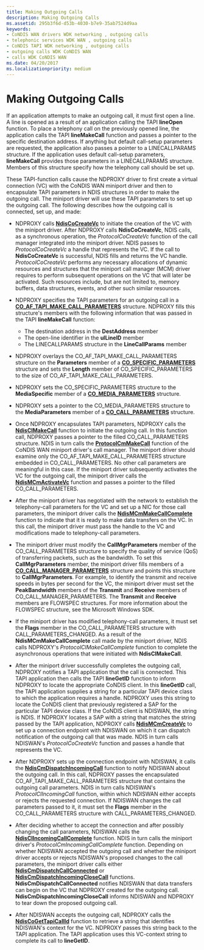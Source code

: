 ```yaml
---
title: Making Outgoing Calls
description: Making Outgoing Calls
ms.assetid: 295b3f6d-d53b-4030-b7e9-35ab7524d9aa
keywords:
- CoNDIS WAN drivers WDK networking , outgoing calls
- telephonic services WDK WAN , outgoing calls
- CoNDIS TAPI WDK networking , outgoing calls
- outgoing calls WDK CoNDIS WAN
- calls WDK CoNDIS WAN
ms.date: 04/20/2017
ms.localizationpriority: medium
---
```


# Making Outgoing Calls





If an application attempts to make an outgoing call, it must first open a line. A line is opened as a result of an application calling the TAPI **lineOpen** function. To place a telephony call on the previously opened line, the application calls the TAPI **lineMakeCall** function and passes a pointer to the specific destination address. If anything but default call-setup parameters are requested, the application also passes a pointer to a LINECALLPARAMS structure. If the application uses default call-setup parameters, **lineMakeCall** provides those parameters in a LINECALLPARAMS structure. Members of this structure specify how the telephony call should be set up.

These TAPI-function calls cause the NDPROXY driver to first create a virtual connection (VC) with the CoNDIS WAN miniport driver and then to encapsulate TAPI parameters in NDIS structures in order to make the outgoing call. The miniport driver will use these TAPI parameters to set up the outgoing call. The following describes how the outgoing call is connected, set up, and made:

-   NDPROXY calls [**NdisCoCreateVc**](https://docs.microsoft.com/windows-hardware/drivers/ddi/ndis/nf-ndis-ndiscocreatevc) to initiate the creation of the VC with the miniport driver. After NDPROXY calls **NdisCoCreateVc**, NDIS calls, as a synchronous operation, the *ProtocolCoCreateVc* function of the call manager integrated into the miniport driver. NDIS passes to *ProtocolCoCreateVc* a handle that represents the VC. If the call to **NdisCoCreateVc** is successful, NDIS fills and returns the VC handle. *ProtocolCoCreateVc* performs any necessary allocations of dynamic resources and structures that the miniport call manager (MCM) driver requires to perform subsequent operations on the VC that will later be activated. Such resources include, but are not limited to, memory buffers, data structures, events, and other such similar resources.

-   NDPROXY specifies the TAPI parameters for an outgoing call in a [**CO\_AF\_TAPI\_MAKE\_CALL\_PARAMETERS**](https://docs.microsoft.com/previous-versions/windows/hardware/network/ff545373(v=vs.85)) structure. NDPROXY fills this structure's members with the following information that was passed in the TAPI **lineMakeCall** function:
    -   The destination address in the **DestAddress** member
    -   The open-line identifier in the **ulLineID** member
    -   The LINECALLPARAMS structure in the **LineCallParams** member
-   NDPROXY overlays the CO\_AF\_TAPI\_MAKE\_CALL\_PARAMETERS structure on the **Parameters** member of a [**CO\_SPECIFIC\_PARAMETERS**](https://docs.microsoft.com/previous-versions/windows/hardware/network/ff545396(v=vs.85)) structure and sets the **Length** member of CO\_SPECIFIC\_PARAMETERS to the size of CO\_AF\_TAPI\_MAKE\_CALL\_PARAMETERS.

-   NDPROXY sets the CO\_SPECIFIC\_PARAMETERS structure to the **MediaSpecific** member of a [**CO\_MEDIA\_PARAMETERS**](https://docs.microsoft.com/previous-versions/windows/hardware/network/ff545388(v=vs.85)) structure.

-   NDPROXY sets a pointer to the CO\_MEDIA\_PARAMETERS structure to the **MediaParameters** member of a [**CO\_CALL\_PARAMETERS**](https://docs.microsoft.com/previous-versions/windows/hardware/network/ff545384(v=vs.85)) structure.

-   Once NDPROXY encapsulates TAPI parameters, NDPROXY calls the [**NdisClMakeCall**](https://docs.microsoft.com/windows-hardware/drivers/ddi/ndis/nf-ndis-ndisclmakecall) function to initiate the outgoing call. In this function call, NDPROXY passes a pointer to the filled CO\_CALL\_PARAMETERS structure. NDIS in turn calls the [**ProtocolCmMakeCall**](https://docs.microsoft.com/windows-hardware/drivers/ddi/ndis/nc-ndis-protocol_cm_make_call) function of the CoNDIS WAN miniport driver's call manager. The miniport driver should examine only the CO\_AF\_TAPI\_MAKE\_CALL\_PARAMETERS structure embedded in CO\_CALL\_PARAMETERS. No other call parameters are meaningful in this case. If the miniport driver subsequently activates the VC for the outgoing call, the miniport driver calls the [**NdisMCmActivateVc**](https://docs.microsoft.com/windows-hardware/drivers/ddi/ndis/nf-ndis-ndismcmactivatevc) function and passes a pointer to the filled CO\_CALL\_PARAMETERS.

-   After the miniport driver has negotiated with the network to establish the telephony-call parameters for the VC and set up a NIC for those call parameters, the miniport driver calls the [**NdisMCmMakeCallComplete**](https://docs.microsoft.com/windows-hardware/drivers/ddi/ndis/nf-ndis-ndismcmmakecallcomplete) function to indicate that it is ready to make data transfers on the VC. In this call, the miniport driver must pass the handle to the VC and modifications made to telephony-call parameters.

-   The miniport driver must modify the **CallMgrParameters** member of the CO\_CALL\_PARAMETERS structure to specify the quality of service (QoS) of transferring packets, such as the bandwidth. To set this **CallMgrParameters** member, the miniport driver fills members of a [**CO\_CALL\_MANAGER\_PARAMETERS**](https://docs.microsoft.com/previous-versions/windows/hardware/network/ff545381(v=vs.85)) structure and points this structure to **CallMgrParameters**. For example, to identify the transmit and receive speeds in bytes per second for the VC, the miniport driver must set the **PeakBandwidth** members of the **Transmit** and **Receive** members of CO\_CALL\_MANAGER\_PARAMETERS. The **Transmit** and **Receive** members are FLOWSPEC structures. For more information about the FLOWSPEC structure, see the Microsoft Windows SDK.

-   If the miniport driver has modified telephony-call parameters, it must set the **Flags** member in the CO\_CALL\_PARAMETERS structure with CALL\_PARAMETERS\_CHANGED. As a result of the **NdisMCmMakeCallComplete** call made by the miniport driver, NDIS calls NDPROXY's *ProtocolClMakeCallComplete* function to complete the asynchronous operations that were initiated with **NdisClMakeCall**.

-   After the miniport driver successfully completes the outgoing call, NDPROXY notifies a TAPI application that the call is connected. This TAPI application then calls the TAPI **lineGetID** function to inform NDPROXY to locate the appropriate CoNDIS client. In this **lineGetID** call, the TAPI application supplies a string for a particular TAPI device class to which the application requires a handle. NDPROXY uses this string to locate the CoNDIS client that previously registered a SAP for the particular TAPI device class. If the CoNDIS client is NDISWAN, the string is NDIS. If NDPROXY locates a SAP with a string that matches the string passed by the TAPI application, NDPROXY calls [**NdisMCmCreateVc**](https://docs.microsoft.com/windows-hardware/drivers/ddi/ndis/nf-ndis-ndismcmcreatevc) to set up a connection endpoint with NDISWAN on which it can dispatch notification of the outgoing call that was made. NDIS in turn calls NDISWAN's *ProtocolCoCreateVc* function and passes a handle that represents the VC.

-   After NDPROXY sets up the connection endpoint with NDISWAN, it calls the [**NdisCmDispatchIncomingCall**](https://docs.microsoft.com/windows-hardware/drivers/ddi/ndis/nf-ndis-ndiscmdispatchincomingcall) function to notify NDISWAN about the outgoing call. In this call, NDPROXY passes the encapsulated CO\_AF\_TAPI\_MAKE\_CALL\_PARAMETERS structure that contains the outgoing call parameters. NDIS in turn calls NDISWAN's *ProtocolClIncomingCall* function, within which NDISWAN either accepts or rejects the requested connection. If NDISWAN changes the call parameters passed to it, it must set the **Flags** member in the CO\_CALL\_PARAMETERS structure with CALL\_PARAMETERS\_CHANGED.

-   After deciding whether to accept the connection and after possibly changing the call parameters, NDISWAN calls the [**NdisClIncomingCallComplete**](https://docs.microsoft.com/windows-hardware/drivers/ddi/ndis/nf-ndis-ndisclincomingcallcomplete) function. NDIS in turn calls the miniport driver's *ProtocolCmIncomingCallComplete* function. Depending on whether NDISWAN accepted the outgoing call and whether the miniport driver accepts or rejects NDISWAN's proposed changes to the call parameters, the miniport driver calls either [**NdisCmDispatchCallConnected**](https://docs.microsoft.com/windows-hardware/drivers/ddi/ndis/nf-ndis-ndiscmdispatchcallconnected) or [**NdisCmDispatchIncomingCloseCall**](https://docs.microsoft.com/windows-hardware/drivers/ddi/ndis/nf-ndis-ndiscmdispatchincomingclosecall) functions. **NdisCmDispatchCallConnected** notifies NDISWAN that data transfers can begin on the VC that NDPROXY created for the outgoing call. **NdisCmDispatchIncomingCloseCall** informs NDISWAN and NDPROXY to tear down the proposed outgoing call.

-   After NDISWAN accepts the outgoing call, NDPROXY calls the [**NdisCoGetTapiCallId**](https://docs.microsoft.com/windows-hardware/drivers/ddi/ndis/nf-ndis-ndiscogettapicallid) function to retrieve a string that identifies NDISWAN's context for the VC. NDPROXY passes this string back to the TAPI application. The TAPI application uses this VC-context string to complete its call to **lineGetID**.

 

 





